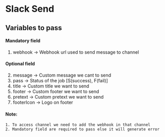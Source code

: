 # Slack Send 

## Variables to pass 

#### Mandatory field
1. webhook -> Webhook url used to send message to channel
 
#### Optional field
2. message -> Custom message we cant to send          
3. pass -> Status of the job [S(success), F(fail)]
4. title -> Custom title we want to send
5. footer -> Custom footer we want to send 
6. pretext -> Custom pretext we want to send 
7. footerIcon -> Logo on footer



#### Note:
    1. To access channel we need to add the webhook in that channel 
    2. Mandatory field are required to pass else it will generate error